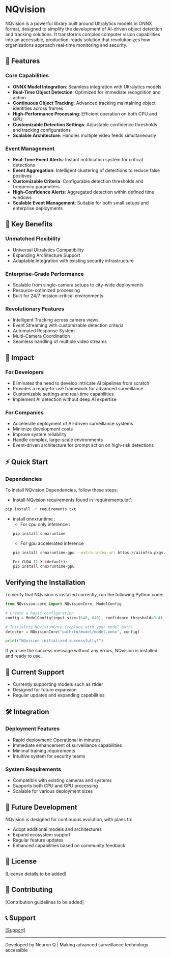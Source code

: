 # NQvision

NQvision is a powerful library built around Ultralytics models in ONNX format, designed to simplify the development of AI-driven object detection and tracking solutions. It transforms complex computer vision capabilities into an accessible, production-ready solution that revolutionizes how organizations approach real-time monitoring and security.

## 🚀 Features

### Core Capabilities

- **ONNX Model Integration**: Seamless integration with Ultralytics models
- **Real-Time Object Detection**: Optimized for immediate recognition and action
- **Continuous Object Tracking**: Advanced tracking maintaining object identities across frames
- **High-Performance Processing**: Efficient operation on both CPU and GPU
- **Customizable Detection Settings**: Adjustable confidence thresholds and tracking configurations
- **Scalable Architecture**: Handles multiple video feeds simultaneously

### Event Management

- **Real-Time Event Alerts**: Instant notification system for critical detections
- **Event Aggregation**: Intelligent clustering of detections to reduce false positives
- **Customizable Criteria**: Configurable detection thresholds and frequency parameters
- **High-Confidence Alerts**: Aggregated detection within defined time windows
- **Scalable Event Management**: Suitable for both small setups and enterprise deployments

## 💫 Key Benefits

### Unmatched Flexibility

- Universal Ultralytics Compatibility
- Expanding Architecture Support
- Adaptable Integration with existing security infrastructure

### Enterprise-Grade Performance

- Scalable from single-camera setups to city-wide deployments
- Resource-optimized processing
- Built for 24/7 mission-critical environments

### Revolutionary Features

- Intelligent Tracking across camera views
- Event Streaming with customizable detection criteria
- Automated Response System
- Multi-Camera Coordination
- Seamless handling of multiple video streams

## 🎯 Impact

### For Developers

- Eliminates the need to develop intricate AI pipelines from scratch
- Provides a ready-to-use framework for advanced surveillance
- Customizable settings and real-time capabilities
- Implement AI detection without deep AI expertise

### For Companies

- Accelerate deployment of AI-driven surveillance systems
- Minimize development costs
- Improve system reliability
- Handle complex, large-scale environments
- Event-driven architecture for prompt action on high-risk detections

## ⚡ Quick Start

### Dependencies

To install NQvision Dependencies, follow these steps:

- Install NQvision requirements found in ‘requirements.txt’:

```bash
pip install -r requirements.txt
```

- install onnxruntime :
  - For cpu only inference :
  ```bash
  pip install onnxruntime
  ```
  - For gpu accelerated inference
  ```bash
  pip install onnxruntime-gpu --extra-index-url https://aiinfra.pkgs.visualstudio.com/PublicPackages/_packaging/onnxruntime-cuda-12/pypi/simple/

  For CUDA 11.X (default):
  pip install onnxruntime-gpu
  ```

## Verifying the Installation

To verify that NQvision is installed correctly, run the following Python code:

```python
from NQvision.core import NQvisionCore, ModelConfig

# Create a basic configuration
config = ModelConfig(input_size=(640, 640), confidence_threshold=0.4)

# Initialize NQvisionCore (replace with your model path)
detector = NQvisionCore("path/to/model/model.onnx", config)

print("NQvision initialized successfully!")
```

If you see the success message without any errors, NQvision is installed and ready to use.

## 🔄 Current Support

- Currently supporting models such as rtlder
- Designed for future expansion
- Regular updates and expanding capabilities

## 🛠 Integration

### Deployment Features

- Rapid deployment: Operational in minutes
- Immediate enhancement of surveillance capabilities
- Minimal training requirements
- Intuitive system for security teams

### System Requirements

- Compatible with existing cameras and systems
- Supports both CPU and GPU processing
- Scalable for various deployment sizes

## 🔮 Future Development

NQvision is designed for continuous evolution, with plans to:

- Adopt additional models and architectures
- Expand ecosystem support
- Regular feature updates
- Enhanced capabilities based on community feedback

## 📝 License

[License details to be added]

## 🤝 Contributing

[Contribution guidelines to be added]

## 📞 Support

[\[Support\]](https://www.linkedin.com/company/neuron-q/)

---

Developed by Neuron Q | Making advanced surveillance technology accessible
